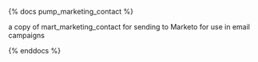 {% docs pump_marketing_contact %}

a copy of mart_marketing_contact for sending to Marketo for use in email campaigns

{% enddocs %}